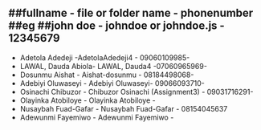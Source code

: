 ##fullname - file or folder name - phonenumber
##eg
##john doe - johndoe or johndoe.js - 12345679
---------------------------------------------
- Adetola Adedeji -AdetolaAdedeji4 - 09060109985-
- LAWAL, Dauda Abiola- LAWAL, Dauda4 -07060965969-
- Dosunmu Aishat - Aishat-dosunmu - 08184498068-
- Adebiyi Oluwaseyi - Adebiyi Oluwaseyi- 09066093710-
- Osinachi Chibuzor - Chibuzor Osinachi (Assignment3) - 09031716291-
- Olayinka Atobiloye - Olayinka Atobiloye -
- Nusaybah Fuad-Gafar - Nusaybah Fuad-Gafar - 08154045637
- Adewunmi Fayemiwo - Adewunmi Fayemiwo - 